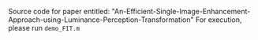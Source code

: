Source code for paper entitled: "An-Efficient-Single-Image-Enhancement-Approach-using-Luminance-Perception-Transformation"
For execution, please run `demo_FIT.m`

